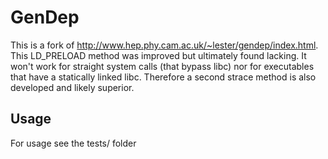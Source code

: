 # GenDep

This is a fork of http://www.hep.phy.cam.ac.uk/~lester/gendep/index.html. This LD_PRELOAD method was improved but ultimately found lacking. It won't work for straight system calls (that bypass libc) nor for executables that have a statically linked libc. Therefore a second strace method is also developed and likely superior.

## Usage
For usage see the tests/ folder
